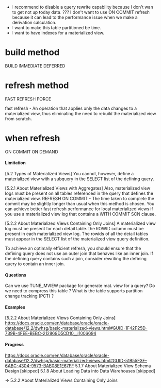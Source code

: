 * I recommend to disable a query rewrite capability because I don't wan to get not up today data.
??? I don't want to use ON COMMIT refresh because it can lead to the performance issue when we make a derivation calculation.
* I want to make this table partitioned be time.
* I want to have indexes for a materialized view.

# build method
BUILD IMMEDIATE
DEFERRED

# refresh method
FAST
REFRESH FORCE

fast refresh -  An operation that applies only the data changes to a materialized view, 
                thus eliminating the need to rebuild the materialized view from scratch.

# when refresh
ON COMMIT
ON DEMAND

#### Limitation
[5.2 Types of Materialized Views]
You cannot, however, define a materialized view with a subquery in the SELECT list of the defining query.

[5.2.1 About Materialized Views with Aggregates]
Also, materialized view logs must be present on all tables referenced in the query that defines the materialized view.
REFRESH ON COMMIT - The time taken to complete the commit may be slightly longer than usual when this method is chosen.
You can achieve better fast refresh performance for local materialized views if you use a materialized view log that contains a WITH COMMIT SCN clause.

[5.2.2 About Materialized Views Containing Only Joins]
A materialized view log must be present for each detail table.
the ROWID column must be present in each materialized view log.
The rowids of all the detail tables must appear in the SELECT list of the materialized view query definition.

To achieve an optimally efficient refresh, you should ensure that the defining query does not use an outer join that behaves like an inner join. 
If the defining query contains such a join, consider rewriting the defining query to contain an inner join.

#### Questions
Can we use TUNE_MVIEW package for generate mat. view for a query?
Do we need to compress this table ? 
What is  the table supports partition change tracking (PCT) ?

#### Examples
[5.2.2 About Materialized Views Containing Only Joins]
https://docs.oracle.com/en/database/oracle/oracle-database/12.2/dwhsg/basic-materialized-views.html#GUID-1F42F25D-739B-4FEE-BEBC-212869D5CD10__i1006694


#### Progress
https://docs.oracle.com/en/database/oracle/oracle-database/12.2/dwhsg/basic-materialized-views.html#GUID-51B55F3F-6ABC-4304-9573-BAB08E1E67FF
5.1.7 About Materialized View Schema Design     [skipped]
5.1.8 About Loading Data into Data Warehouses   [skipped]

-> 5.2.2 About Materialized Views Containing Only Joins